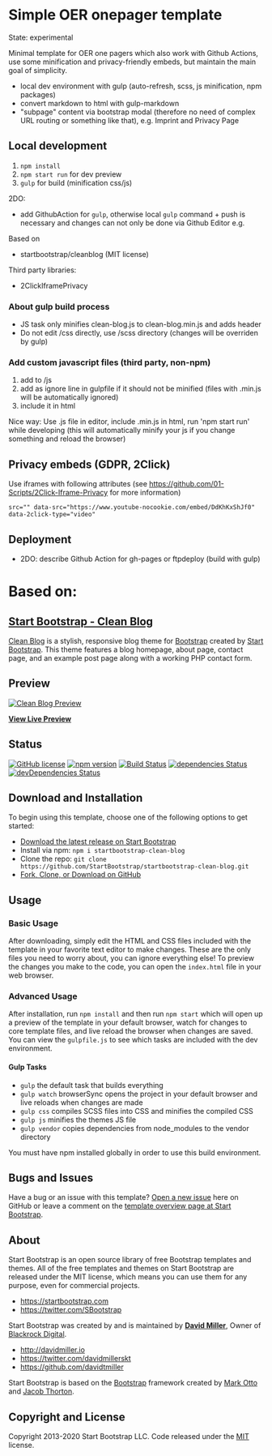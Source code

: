 # Simple OER onepager template

State: experimental

Minimal template for OER one pagers which also work with Github Actions, use some minification and privacy-friendly embeds, but maintain the main goal of simplicity.

- local dev environment with gulp (auto-refresh, scss, js minification, npm packages)
- convert markdown to html with gulp-markdown
- "subpage" content via bootstrap modal (therefore no need of complex URL routing or something like that), e.g. Imprint and Privacy Page

## Local development

1. `npm install`
2. `npm start run` for dev preview
3. `gulp` for build (minification css/js)


2DO:
- add GithubAction for `gulp`, otherwise local `gulp` command + push is necessary and changes can not only be done via Github Editor e.g.

Based on
- startbootstrap/cleanblog (MIT license)

Third party libraries:

- 2ClickIframePrivacy

### About gulp build process

- JS task only minifies clean-blog.js to clean-blog.min.js and adds header
- Do not edit /css directly, use /scss directory (changes will be overriden by gulp)

### Add custom javascript files (third party, non-npm)

1. add to /js
2. add as ignore line in gulpfile if it should not be minified (files with .min.js will be automatically ignored)
3. include it in html

Nice way: Use .js file in editor, include .min.js in html, run 'npm start run' while developing (this will automatically minify your js if you change something and reload the browser)

## Privacy embeds (GDPR, 2Click)

Use iframes with following attributes (see https://github.com/01-Scripts/2Click-Iframe-Privacy for more information)
```
src="" data-src="https://www.youtube-nocookie.com/embed/DdKhKxShJf0" data-2click-type="video"
```

## Deployment

- 2DO: describe Github Action for gh-pages or ftpdeploy (build with gulp)

# Based on:

## [Start Bootstrap - Clean Blog](https://startbootstrap.com/themes/clean-blog/)

[Clean Blog](https://startbootstrap.com/themes/clean-blog/) is a stylish, responsive blog theme for [Bootstrap](https://getbootstrap.com/) created by [Start Bootstrap](https://startbootstrap.com/). This theme features a blog homepage, about page, contact page, and an example post page along with a working PHP contact form.

## Preview

[![Clean Blog Preview](https://startbootstrap.com/assets/img/screenshots/themes/clean-blog.png)](https://startbootstrap.github.io/startbootstrap-clean-blog/)

**[View Live Preview](https://startbootstrap.github.io/startbootstrap-clean-blog/)**

## Status

[![GitHub license](https://img.shields.io/badge/license-MIT-blue.svg)](https://raw.githubusercontent.com/StartBootstrap/startbootstrap-clean-blog/master/LICENSE)
[![npm version](https://img.shields.io/npm/v/startbootstrap-clean-blog.svg)](https://www.npmjs.com/package/startbootstrap-clean-blog)
[![Build Status](https://travis-ci.org/StartBootstrap/startbootstrap-clean-blog.svg?branch=master)](https://travis-ci.org/StartBootstrap/startbootstrap-clean-blog)
[![dependencies Status](https://david-dm.org/StartBootstrap/startbootstrap-clean-blog/status.svg)](https://david-dm.org/StartBootstrap/startbootstrap-clean-blog)
[![devDependencies Status](https://david-dm.org/StartBootstrap/startbootstrap-clean-blog/dev-status.svg)](https://david-dm.org/StartBootstrap/startbootstrap-clean-blog?type=dev)

## Download and Installation

To begin using this template, choose one of the following options to get started:

* [Download the latest release on Start Bootstrap](https://startbootstrap.com/themes/clean-blog/)
* Install via npm: `npm i startbootstrap-clean-blog`
* Clone the repo: `git clone https://github.com/StartBootstrap/startbootstrap-clean-blog.git`
* [Fork, Clone, or Download on GitHub](https://github.com/StartBootstrap/startbootstrap-clean-blog)

## Usage

### Basic Usage

After downloading, simply edit the HTML and CSS files included with the template in your favorite text editor to make changes. These are the only files you need to worry about, you can ignore everything else! To preview the changes you make to the code, you can open the `index.html` file in your web browser.

### Advanced Usage

After installation, run `npm install` and then run `npm start` which will open up a preview of the template in your default browser, watch for changes to core template files, and live reload the browser when changes are saved. You can view the `gulpfile.js` to see which tasks are included with the dev environment.

#### Gulp Tasks

* `gulp` the default task that builds everything
* `gulp watch` browserSync opens the project in your default browser and live reloads when changes are made
* `gulp css` compiles SCSS files into CSS and minifies the compiled CSS
* `gulp js` minifies the themes JS file
* `gulp vendor` copies dependencies from node_modules to the vendor directory

You must have npm installed globally in order to use this build environment.

## Bugs and Issues

Have a bug or an issue with this template? [Open a new issue](https://github.com/StartBootstrap/startbootstrap-clean-blog/issues) here on GitHub or leave a comment on the [template overview page at Start Bootstrap](https://startbootstrap.com/themes/clean-blog/).

## About

Start Bootstrap is an open source library of free Bootstrap templates and themes. All of the free templates and themes on Start Bootstrap are released under the MIT license, which means you can use them for any purpose, even for commercial projects.

* <https://startbootstrap.com>
* <https://twitter.com/SBootstrap>

Start Bootstrap was created by and is maintained by **[David Miller](http://davidmiller.io/)**, Owner of [Blackrock Digital](https://startbootstrap.io/).

* <http://davidmiller.io>
* <https://twitter.com/davidmillerskt>
* <https://github.com/davidtmiller>

Start Bootstrap is based on the [Bootstrap](https://getbootstrap.com/) framework created by [Mark Otto](https://twitter.com/mdo) and [Jacob Thorton](https://twitter.com/fat).

## Copyright and License

Copyright 2013-2020 Start Bootstrap LLC. Code released under the [MIT](https://github.com/StartBootstrap/startbootstrap-clean-blog/blob/gh-pages/LICENSE) license.
